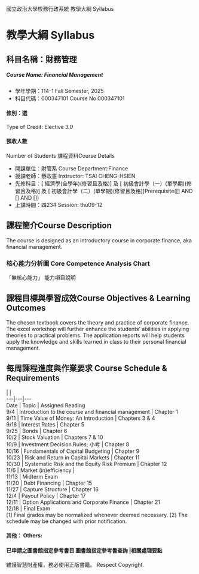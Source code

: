 國立政治大學校務行政系統 教學大綱 Syllabus
# 教學大綱 Syllabus
##  科目名稱：財務管理
#####  Course Name: Financial Management
  * 學年學期：114-1 Fall Semester, 2025 
  * 科目代碼：000347101 Course No.000347101
#### 修別：選
Type of Credit: Elective 
_3.0_
#### 預收人數
Number of Students
課程資料Course Details
  * 開課單位：財管系 Course Department:Finance 
  * 授課老師：蔡政憲 Instructor: TSAI CHENG-HSIEN 
  * 先修科目：[ 經濟學(全學年)(修習且及格)] 及 [ 初級會計學（一）(單學期)(修習且及格)] 及 [ 初級會計學（二）(單學期)(修習且及格)]Prerequisite([] AND [] AND [])
  * 上課時間：四234 Session: thu09-12
##  課程簡介Course Description
The course is designed as an introductory course in corporate finance, aka financial management.
###  核心能力分析圖 Core Competence Analysis Chart
「無核心能力」 
能力項目說明
##  課程目標與學習成效Course Objectives & Learning Outcomes 
The chosen textbook covers the theory and practice of corporate finance. The excel workshop will further enhance the students’ abilities in applying theories to practical problems. The application reports will help students apply the knowledge and skills learned in class to their personal financial management.
##  每周課程進度與作業要求 Course Schedule & Requirements
|  |   
---|---|---  
Date |  Topic |  Assigned Reading  
9/4 |  Introduction to the course and financial management |  Chapter 1  
9/11 |  Time Value of Money: An Introduction |  Chapters 3 & 4  
9/18 |  Interest Rates |  Chapter 5  
9/25 |  Bonds |  Chapter 6  
10/2 |  Stock Valuation |  Chapters 7 & 10  
10/9 |  Investment Decision Rules; 小考 |  Chapter 8  
10/16 |  Fundamentals of Capital Budgeting |  Chapter 9  
10/23 |  Risk and Return in Capital Markets |  Chapter 11  
10/30 |  Systematic Risk and the Equity Risk Premium |  Chapter 12  
11/6 |  Market (in)efficiency |   
11/13 |  Midterm Exam  
11/20 |  Debt Financing |  Chapter 15  
11/27 |  Capture Structure  |  Chapter 16  
12/4 |  Payout Policy |  Chapter 17  
12/11 |  Option Applications and Corporate Finance |  Chapter 21  
12/18 |  Final Exam  
[1] Final grades may be normalized whenever deemed necessary.
[2] The schedule may be changed with prior notification.
####  其他： Others:
####  已申請之圖書館指定參考書目  圖書館指定參考書查詢 |相關處理要點
維護智慧財產權，務必使用正版書籍。 Respect Copyright.